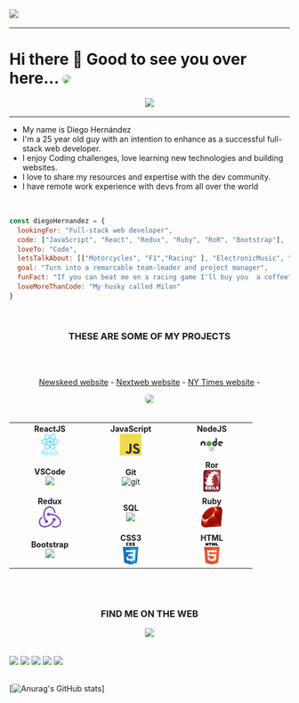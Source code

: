 <img src="https://user-images.githubusercontent.com/70416006/106317253-aa99ea80-6233-11eb-94ed-8fd6910d8760.png" width="1000">

<hr>

<h1> Hi there 👋 Good to see you over here... <img src="https://media.giphy.com/media/Vbtc9VG51NtzT1Qnv1/giphy.gif" width="150" style="border-radius: 50%;"></h1>

<p align='center'><img src='https://visitor-badge.laobi.icu/badge?page_id=Diegodsha'></p>

<hr>

<ul>
  <li>My name is Diego Hernández </li>
  <li>I'm a 25 year old guy with an intention to enhance as a successful full-stack web developer.</li>
  <li>I enjoy Coding challenges, love learning new technologies and building websites.</li>
  <li>I love to share my resources and expertise with the dev community.</li>
  <li>I have remote work experience with devs from all over the world</li>
</ul>

  <br>
  
```javascript
const diegoHernandez = {
  lookingFor: "Full-stack web developer",
  code: ["JavaScript", "React", "Redux", "Ruby", "RoR", "Bootstrap"],
  loveTo: "Code",
  letsTalkAbout: [["Motorcycles", "F1","Racing" ], "ElectronicMusic", "DeliciousFood"],
  goal: "Turn into a remarcable team-leader and project manager",
  funFact: "If you can beat me on a racing game I'll buy you  a coffee",
  loveMoreThanCode: "My husky called Milan"
}
```
<br>

<h3 align="center">
     THESE ARE SOME OF MY PROJECTS
      
</h3>
<br>
<br>
<p align="center">
      <a href="https://diegodsha.github.io/Newsweek-Bootstrap/">Newskeed website</a> -
      <a href="https://diegodsha.github.io/HTML-CSS-Project-2-Responsive-Design/">Nextweb website</a> -
      <a href="https://memelopez.github.io/microV-project1/">NY Times website</a> -
     
</p>

<div align="center">
     <img src="https://media.giphy.com/media/11ISwbgCxEzMyY/giphy.gif" width="180" style="border-radius: 6px">
      
</div>
<br>


<table align="center">
<tbody>
 <tr>
<td align="center" width="20%">
<span><b><center>ReactJS</center></b></span> 
<img src="https://raw.githubusercontent.com/devicons/devicon/master/icons/react/react-original-wordmark.svg" alt="react" width="40" height="40"/>
</td>

<td align="center" width="20%">
<span><b><center>JavaScript</center></b></span> 
  <img src="https://raw.githubusercontent.com/devicons/devicon/master/icons/javascript/javascript-original.svg" alt="javascript" width="40" height="40"/>
</td>

<td align="center" width="20%">
<span><b><center>NodeJS</center></b></span> 
<img src="https://raw.githubusercontent.com/devicons/devicon/master/icons/nodejs/nodejs-original-wordmark.svg" alt="nodejs" width="40" height="40"/>
</td>
</tr>

<tr>
<td align="center" width="20%">
<span><b><center>VSCode</center></b></span> 
<img height=65px src="https://upload.wikimedia.org/wikipedia/commons/thumb/9/9a/Visual_Studio_Code_1.35_icon.svg/1024px-Visual_Studio_Code_1.35_icon.svg.png"> 
</td>

<td align="center" width="20%">
<span><b><center>Git</center></b></span> 
  <img src="https://www.vectorlogo.zone/logos/git-scm/git-scm-icon.svg" alt="git" width="40" height="40"/>
</td>

<td align="center" width="20%">
<span><b><center>Ror</center></b></span> 
  <img src="https://raw.githubusercontent.com/devicons/devicon/master/icons/rails/rails-original-wordmark.svg" alt="rails" width="40" height="40"/>
</td>
</tr>

<tr>
<td align="center" width="20%">
<span><b><center>Redux</center></b></span> 
  <img src="https://raw.githubusercontent.com/devicons/devicon/master/icons/redux/redux-original.svg" alt="redux" width="40" height="40"/>
</td>

<td align="center" width="20%">
<span><b><center>SQL</center></b></span> 
<img height=65px src="https://img.icons8.com/ios-filled/2x/sql.png"> 
</td>

<td align="center" width="20%">
<span><b><center>Ruby</center></b></span> 
  <img src="https://raw.githubusercontent.com/devicons/devicon/master/icons/ruby/ruby-original.svg" alt="ruby" width="40" height="40"/>
</td>
</tr>

<tr>
<td align="center" width="20%">
<span><b><center>Bootstrap</center></b></span> 
  <img src="https://img.shields.io/badge/bootstrap%20-%23563D7C.svg?&style=for-the-badge&logo=bootstrap&logoColor=white">
</td>

<td align="center" width="20%">
<span><b><center>CSS3</center></b></span> 
  <img src="https://raw.githubusercontent.com/devicons/devicon/master/icons/css3/css3-original-wordmark.svg" alt="css3" width="40" height="40"/> 
</td>

<td align="center" width="20%">
<span><b><center>HTML</center></b></span> 
  <img src="https://raw.githubusercontent.com/devicons/devicon/master/icons/html5/html5-original-wordmark.svg" alt="html5" width="40" height="40"/>
</td>
</tr>

</tbody>
</table>



<br>
<br>


<h3 align="center">FIND ME ON THE WEB</h3>

<p align="center"><img src="https://i.imgur.com/A6bWGFl.gif"/></p>
<br>
  

<p align="center" style="display: inline;">
      <a href="https://github.com/Diegodsha?tab=followers"><img src="https://img.shields.io/github/followers/Diegodsha?label=Follow%20me&style=social"></a>
      <a href="https://twitter.com/diegohdezchimo"><img src="https://img.shields.io/twitter/follow/diegohdezchimo?style=social"></a>
      <a href="https://www.linkedin.com/in/diegoshdezaguilar/"><img src="https://img.shields.io/badge/LinkedIn-Contact%20Me-blue"></a>
      <a href="mailto:murillo_comino@hotmail.com"><img src="https://img.shields.io/badge/-Outlook-0078D4?style=flat&logo=Microsoft-Outlook&logoColor=white"></a>
      <a href="https://www.instagram.com/diego.shagui/"><img src="https://img.shields.io/badge/-Instagram-c13584?style=flat&labelColor=c13584&logo=instagram&logoColor=white"></a>

</p>



<br>
<br>

[![Anurag's GitHub stats](https://github-readme-stats.vercel.app/api?username=Diegodsha&count_private=true&show_icons=true&theme=dark)]
<!-- more icons
<p align="center" style="display: inline;">
      <a href="#"><img src="https://img.shields.io/badge/html5%20-%23E34F26.svg?&style=for-the-badge&logo=html5&logoColor=white"></a>
      <a href="#"><img src="https://img.shields.io/badge/css3%20-%231572B6.svg?&style=for-the-badge&logo=css3&logoColor=white"></a>
      <a href="#"><img src="https://img.shields.io/badge/bootstrap%20-%23563D7C.svg?&style=for-the-badge&logo=bootstrap&logoColor=white"></a>
      <a href="#"><img src="https://img.shields.io/badge/ruby-%23CC342D.svg?&style=for-the-badge&logo=ruby&logoColor=white"></a>
      <a href="#"><img src="https://img.shields.io/badge/rails%20-%23CC0000.svg?&style=for-the-badge&logo=ruby-on-rails&logoColor=white"></a>
      <a href="#"><img src="https://img.shields.io/badge/react%20-%2320232a.svg?&style=for-the-badge&logo=react&logoColor=%2361DAFB"></a>
      <a href="#"><img src="https://img.shields.io/badge/redux%20-%23593d88.svg?&style=for-the-badge&logo=redux&logoColor=white"></a>
</p>
-->
